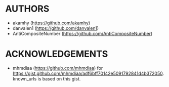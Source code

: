 # AUTHORS
 - akamhy (<https://github.com/akamhy>)
 - danvalen1 (<https://github.com/danvalen1>)
 - AntiCompositeNumber (<https://github.com/AntiCompositeNumber>)

# ACKNOWLEDGEMENTS
- mhmdiaa (<https://github.com/mhmdiaa>) for <https://gist.github.com/mhmdiaa/adf6bff70142e5091792841d4b372050>. known_urls is based on this gist.
